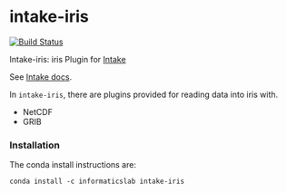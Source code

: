 # intake-iris

[![Build Status](https://travis-ci.com/informatics-lab/intake-iris.svg?branch=master)](https://travis-ci.com/informatics-lab/intake-iris)

Intake-iris: iris Plugin for [Intake](https://github.com/informatics-lab/intake-iris)

See [Intake docs](https://intake.readthedocs.io/en/latest/overview.html).

In `intake-iris`, there are plugins provided for reading data into iris with.
  - NetCDF
  - GRIB

### Installation

The conda install instructions are:

```
conda install -c informaticslab intake-iris
```
